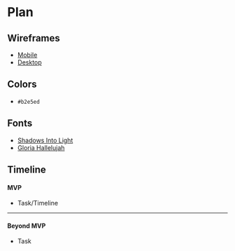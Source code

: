 # Plan

## Wireframes
* [Mobile](Computer-Wireframe.png)
* [Desktop](Phone-Wireframe.png)

## Colors
* `#b2e5ed`

## Fonts
* [Shadows Into Light](https://fonts.google.com/specimen/Shadows+Into+Light)
* [Gloria Hallelujah](https://fonts.google.com/specimen/Gloria+Hallelujah)

## Timeline

#### MVP

* Task/Timeline

---

#### Beyond MVP

* Task








<!-- DO NOT USE THIS YET

| Name | Glows | Grows |
| -------- | ------- | ------- |
|   |   |
|   |   |
|   |   |
|   |   |
|   |   |
|   |   |

-->
